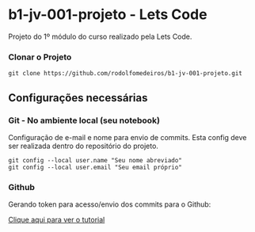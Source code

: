 # b1-jv-001-projeto - Lets Code

Projeto do 1º módulo do curso realizado pela Lets Code.

### Clonar o Projeto

```git
git clone https://github.com/rodolfomedeiros/b1-jv-001-projeto.git
```

## Configurações necessárias

### Git - No ambiente local (seu notebook)

Configuração de e-mail e nome para envio de commits.
Esta config deve ser realizada dentro do repositório do projeto.

```git
git config --local user.name "Seu nome abreviado"
git config --local user.email "Seu email próprio"
```

### Github

Gerando token para acesso/envio dos commits para o Github:
 
[Clique aqui para ver o tutorial](https://docs.github.com/pt/authentication/keeping-your-account-and-data-secure/creating-a-personal-access-token)
